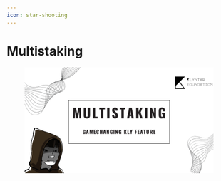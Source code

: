 ```yaml
---
icon: star-shooting
---
```


# Multistaking



<figure><img src="../../../.gitbook/assets/Multistaking_main.png" alt=""><figcaption></figcaption></figure>
